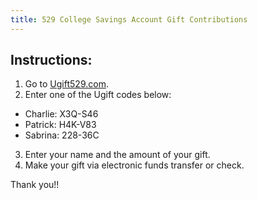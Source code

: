 ```yaml
---
title: 529 College Savings Account Gift Contributions
---
```


## Instructions:
1. Go to [Ugift529.com](https://Ugift529.com).
2. Enter one of the Ugift codes below:
  * Charlie: X3Q-S46
  * Patrick: H4K-V83
  * Sabrina: 228-36C 
3. Enter your name and the amount of your gift.
4. Make your gift via electronic funds transfer or check.

Thank you!!
